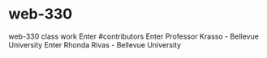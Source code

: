 # web-330
web-330 class work
Enter #contributors 
Enter Professor Krasso - Bellevue University
Enter Rhonda Rivas - Bellevue University 
